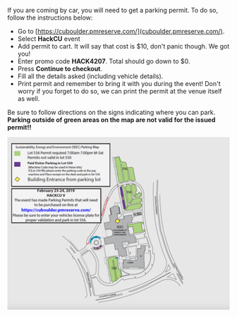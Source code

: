 
If you are coming by car, you will need to get a parking permit. To do so, follow the instructions below:

- Go to [https://cuboulder.pmreserve.com/](cuboulder.pmreserve.com/). 
- Select **HackCU** event
- Add permit to cart. It will say that cost is $10, don't panic though. We got you!
- Enter promo code **HACK4207**. Total should go down to $0.
- Press **Continue to checkout**.
- Fill all the details asked (including vehicle details).
- Print permit and remember to bring it with you during the event! Don't worry if you forget to do so, we can print the permit at the venue itself as well.

Be sure to follow directions on the signs indicating where you can park. **Parking outside of green areas on the map are not valid for the issued permit!!**

![SEEC Parking](/assets/img/res/parking.png)
